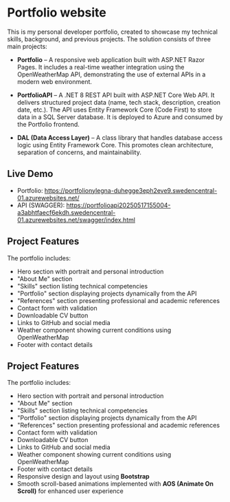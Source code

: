 # Portfolio website 

This is my personal developer portfolio, created to showcase my technical skills, background, and previous projects. The solution consists of three main projects:

- **Portfolio** – A responsive web application built with ASP.NET Razor Pages. It includes a real-time weather integration using the OpenWeatherMap API, demonstrating the use of external APIs in a modern web environment.

- **PortfolioAPI** – A .NET 8 REST API built with ASP.NET Core Web API. It delivers structured project data (name, tech stack, description, creation date, etc.). The API uses Entity Framework Core (Code First) to store data in a SQL Server database. It is deployed to Azure and consumed by the Portfolio frontend.

- **DAL (Data Access Layer)** – A class library that handles database access logic using Entity Framework Core. This promotes clean architecture, separation of concerns, and maintainability.

## Live Demo

- Portfolio: https://portfolionylegna-duhegge3eph2eve9.swedencentral-01.azurewebsites.net/
- API (SWAGGER): https://portfolioapi20250517155004-a3abhtfaecf6ekdh.swedencentral-01.azurewebsites.net/swagger/index.html

## Project Features

The portfolio includes:

- Hero section with portrait and personal introduction  
- "About Me" section  
- "Skills" section listing technical competencies  
- "Portfolio" section displaying projects dynamically from the API  
- "References" section presenting professional and academic references  
- Contact form with validation  
- Downloadable CV button  
- Links to GitHub and social media  
- Weather component showing current conditions using OpenWeatherMap  
- Footer with contact details

## Project Features

The portfolio includes:

- Hero section with portrait and personal introduction  
- "About Me" section  
- "Skills" section listing technical competencies  
- "Portfolio" section displaying projects dynamically from the API  
- "References" section presenting professional and academic references  
- Contact form with validation  
- Downloadable CV button  
- Links to GitHub and social media  
- Weather component showing current conditions using OpenWeatherMap  
- Footer with contact details  
- Responsive design and layout using **Bootstrap**  
- Smooth scroll-based animations implemented with **AOS (Animate On Scroll)** for enhanced user experience

